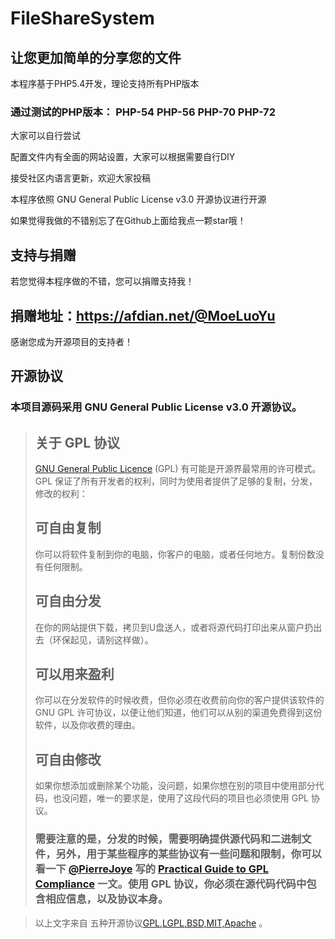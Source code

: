 # FileShareSystem
## 让您更加简单的分享您的文件

本程序基于PHP5.4开发，理论支持所有PHP版本
### 通过测试的PHP版本： PHP-54 PHP-56 PHP-70 PHP-72

大家可以自行尝试

配置文件内有全面的网站设置，大家可以根据需要自行DIY

接受社区内语言更新，欢迎大家投稿

本程序依照 GNU General Public License v3.0 开源协议进行开源

如果觉得我做的不错别忘了在Github上面给我点一颗star哦！




## 支持与捐赠
若您觉得本程序做的不错，您可以捐赠支持我！

## 捐赠地址：https://afdian.net/@MoeLuoYu

感谢您成为开源项目的支持者！



## 开源协议
### 本项目源码采用 GNU General Public License v3.0 开源协议。


>## 关于 GPL 协议
>[GNU General Public Licence](http://www.opensource.org/licenses/gpl-2.0.php) (GPL) 有可能是开源界最常用的许可模式。GPL 保证了所有开发者的权利，同时为使用者提供了足够的复制，分发，修改的权利：
>## 可自由复制
>你可以将软件复制到你的电脑，你客户的电脑，或者任何地方。复制份数没有任何限制。
>## 可自由分发
>在你的网站提供下载，拷贝到U盘送人，或者将源代码打印出来从窗户扔出去（环保起见，请别这样做）。
>## 可以用来盈利
>你可以在分发软件的时候收费，但你必须在收费前向你的客户提供该软件的 GNU GPL 许可协议，以便让他们知道，他们可以从别的渠道免费得到这份软件，以及你收费的理由。
>## 可自由修改
>如果你想添加或删除某个功能，没问题，如果你想在别的项目中使用部分代码，也没问题，唯一的要求是，使用了这段代码的项目也必须使用 GPL 协议。
>### **需要注意的是，分发的时候，需要明确提供源代码和二进制文件，另外，用于某些程序的某些协议有一些问题和限制，你可以看一下 [@PierreJoye](https://twitter.com/PierreJoye) 写的 [Practical Guide to GPL Compliance](http://www.softwarefreedom.org/resources/2008/compliance-guide.html) 一文。使用 GPL 协议，你必须在源代码代码中包含相应信息，以及协议本身。**

>以上文字来自 五种开源协议[GPL,LGPL,BSD,MIT,Apache](https://www.oschina.net/question/54100_9455) 。
